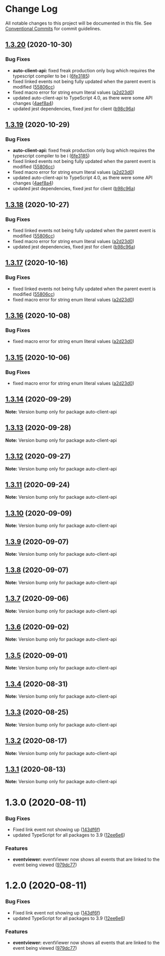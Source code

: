 # Change Log

All notable changes to this project will be documented in this file.
See [Conventional Commits](https://conventionalcommits.org) for commit guidelines.

## [1.3.20](http://github.com//cap-md089/evmplus-v6/compare/auto-client-api@1.3.14...auto-client-api@1.3.20) (2020-10-30)


### Bug Fixes

* **auto-client-api:** fixed freak production only bug which requires the typescript compiler to be i ([6fe3185](http://github.com//cap-md089/evmplus-v6/commit/6fe3185e1ec656cc09084eefd4d24c2710ef3593))
* fixed linked events not being fully updated when the parent event is modified ([55806cc](http://github.com//cap-md089/evmplus-v6/commit/55806cc12e5a0f75152434c22d4377add79019a1))
* fixed macro error for string enum literal values ([a2d23d0](http://github.com//cap-md089/evmplus-v6/commit/a2d23d0eed2cfef6fa6969b51892e0f0d4734ac2))
* updated auto-client-api to TypeScript 4.0, as there were some API changes ([4aef8a4](http://github.com//cap-md089/evmplus-v6/commit/4aef8a49e4005fee85011b56fb4907e934b9ec07))
* updated jest dependencies, fixed jest for client ([b98c96a](http://github.com//cap-md089/evmplus-v6/commit/b98c96a97dac6840308775bad73aec6801391690))





## [1.3.19](http://github.com//cap-md089/evmplus-v6/compare/auto-client-api@1.3.14...auto-client-api@1.3.19) (2020-10-29)


### Bug Fixes

* **auto-client-api:** fixed freak production only bug which requires the typescript compiler to be i ([6fe3185](http://github.com//cap-md089/evmplus-v6/commit/6fe3185e1ec656cc09084eefd4d24c2710ef3593))
* fixed linked events not being fully updated when the parent event is modified ([55806cc](http://github.com//cap-md089/evmplus-v6/commit/55806cc12e5a0f75152434c22d4377add79019a1))
* fixed macro error for string enum literal values ([a2d23d0](http://github.com//cap-md089/evmplus-v6/commit/a2d23d0eed2cfef6fa6969b51892e0f0d4734ac2))
* updated auto-client-api to TypeScript 4.0, as there were some API changes ([4aef8a4](http://github.com//cap-md089/evmplus-v6/commit/4aef8a49e4005fee85011b56fb4907e934b9ec07))
* updated jest dependencies, fixed jest for client ([b98c96a](http://github.com//cap-md089/evmplus-v6/commit/b98c96a97dac6840308775bad73aec6801391690))





## [1.3.18](http://github.com//cap-md089/evmplus-v6/compare/auto-client-api@1.3.14...auto-client-api@1.3.18) (2020-10-27)


### Bug Fixes

* fixed linked events not being fully updated when the parent event is modified ([55806cc](http://github.com//cap-md089/evmplus-v6/commit/55806cc12e5a0f75152434c22d4377add79019a1))
* fixed macro error for string enum literal values ([a2d23d0](http://github.com//cap-md089/evmplus-v6/commit/a2d23d0eed2cfef6fa6969b51892e0f0d4734ac2))
* updated jest dependencies, fixed jest for client ([b98c96a](http://github.com//cap-md089/evmplus-v6/commit/b98c96a97dac6840308775bad73aec6801391690))





## [1.3.17](http://github.com//cap-md089/evmplus-v6/compare/auto-client-api@1.3.14...auto-client-api@1.3.17) (2020-10-16)


### Bug Fixes

* fixed linked events not being fully updated when the parent event is modified ([55806cc](http://github.com//cap-md089/evmplus-v6/commit/55806cc12e5a0f75152434c22d4377add79019a1))
* fixed macro error for string enum literal values ([a2d23d0](http://github.com//cap-md089/evmplus-v6/commit/a2d23d0eed2cfef6fa6969b51892e0f0d4734ac2))





## [1.3.16](http://github.com//cap-md089/evmplus-v6/compare/auto-client-api@1.3.14...auto-client-api@1.3.16) (2020-10-08)


### Bug Fixes

* fixed macro error for string enum literal values ([a2d23d0](http://github.com//cap-md089/evmplus-v6/commit/a2d23d0eed2cfef6fa6969b51892e0f0d4734ac2))





## [1.3.15](http://github.com//cap-md089/evmplus-v6/compare/auto-client-api@1.3.14...auto-client-api@1.3.15) (2020-10-06)


### Bug Fixes

* fixed macro error for string enum literal values ([a2d23d0](http://github.com//cap-md089/evmplus-v6/commit/a2d23d0eed2cfef6fa6969b51892e0f0d4734ac2))





## [1.3.14](http://github.com//cap-md089/evmplus-v6/compare/auto-client-api@1.3.2...auto-client-api@1.3.14) (2020-09-29)

**Note:** Version bump only for package auto-client-api





## [1.3.13](http://github.com//cap-md089/evmplus-v6/compare/auto-client-api@1.3.2...auto-client-api@1.3.13) (2020-09-28)

**Note:** Version bump only for package auto-client-api





## [1.3.12](http://github.com//cap-md089/evmplus-v6/compare/auto-client-api@1.3.2...auto-client-api@1.3.12) (2020-09-27)

**Note:** Version bump only for package auto-client-api





## [1.3.11](http://github.com//cap-md089/evmplus-v6/compare/auto-client-api@1.3.2...auto-client-api@1.3.11) (2020-09-24)

**Note:** Version bump only for package auto-client-api





## [1.3.10](http://github.com//cap-md089/capunit-com-v6/compare/auto-client-api@1.3.2...auto-client-api@1.3.10) (2020-09-09)

**Note:** Version bump only for package auto-client-api





## [1.3.9](http://github.com//cap-md089/evmplus-v6/compare/auto-client-api@1.3.2...auto-client-api@1.3.9) (2020-09-07)

**Note:** Version bump only for package auto-client-api

## [1.3.8](http://github.com//cap-md089/evmplus-v6/compare/auto-client-api@1.3.2...auto-client-api@1.3.8) (2020-09-07)

**Note:** Version bump only for package auto-client-api

## [1.3.7](http://github.com//cap-md089/evmplus-v6/compare/auto-client-api@1.3.2...auto-client-api@1.3.7) (2020-09-06)

**Note:** Version bump only for package auto-client-api

## [1.3.6](http://github.com//cap-md089/evmplus-v6/compare/auto-client-api@1.3.2...auto-client-api@1.3.6) (2020-09-02)

**Note:** Version bump only for package auto-client-api

## [1.3.5](http://github.com//cap-md089/evmplus-v6/compare/auto-client-api@1.3.2...auto-client-api@1.3.5) (2020-09-01)

**Note:** Version bump only for package auto-client-api

## [1.3.4](http://github.com//cap-md089/evmplus-v6/compare/auto-client-api@1.3.2...auto-client-api@1.3.4) (2020-08-31)

**Note:** Version bump only for package auto-client-api

## [1.3.3](http://github.com//cap-md089/evmplus-v6/compare/auto-client-api@1.3.2...auto-client-api@1.3.3) (2020-08-25)

**Note:** Version bump only for package auto-client-api

## [1.3.2](http://github.com//cap-md089/evmplus-v6/compare/auto-client-api@1.3.0...auto-client-api@1.3.2) (2020-08-17)

**Note:** Version bump only for package auto-client-api

## [1.3.1](http://github.com//cap-md089/evmplus-v6/compare/auto-client-api@1.3.0...auto-client-api@1.3.1) (2020-08-13)

**Note:** Version bump only for package auto-client-api

# 1.3.0 (2020-08-11)

### Bug Fixes

-   Fixed link event not showing up ([143df6f](http://github.com//cap-md089/evmplus-v6/commit/143df6f6daaf7975fff3e58c68c888a226d8b31a))
-   updated TypeScript for all packages to 3.9 ([12ee6e6](http://github.com//cap-md089/evmplus-v6/commit/12ee6e67d9669d73d849791cf22637357dd4ae30))

### Features

-   **eventviewer:** eventViewer now shows all events that are linked to the event being viewed ([979dc77](http://github.com//cap-md089/evmplus-v6/commit/979dc771ed2b4ce4c652536ea589c0c1de64d3ac))

# 1.2.0 (2020-08-11)

### Bug Fixes

-   Fixed link event not showing up ([143df6f](http://github.com//cap-md089/evmplus-v6/commit/143df6f6daaf7975fff3e58c68c888a226d8b31a))
-   updated TypeScript for all packages to 3.9 ([12ee6e6](http://github.com//cap-md089/evmplus-v6/commit/12ee6e67d9669d73d849791cf22637357dd4ae30))

### Features

-   **eventviewer:** eventViewer now shows all events that are linked to the event being viewed ([979dc77](http://github.com//cap-md089/evmplus-v6/commit/979dc771ed2b4ce4c652536ea589c0c1de64d3ac))
